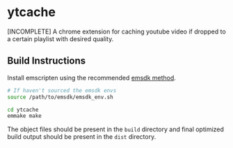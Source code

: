# ytcache
[INCOMPLETE] A chrome extension for caching youtube video if dropped to a certain playlist with desired quality.

## Build Instructions

Install emscripten using the recommended [emsdk method](https://emscripten.org/docs/getting_started/downloads.html#installation-instructions-using-the-emsdk-recommended).

```bash
# If haven't sourced the emsdk envs
source /path/to/emsdk/emsdk_env.sh

cd ytcache
emmake make
```

The object files should be present in the `build` directory and final optimized build output should be present in the `dist` directory.

